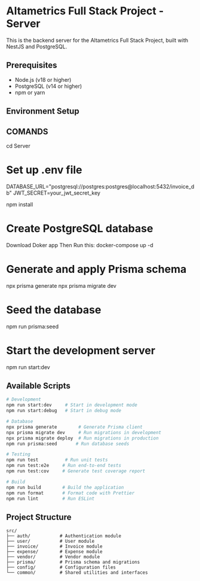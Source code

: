 # Altametrics Full Stack Project - Server

This is the backend server for the Altametrics Full Stack Project, built with NestJS and PostgreSQL.

## Prerequisites

- Node.js (v18 or higher)
- PostgreSQL (v14 or higher)
- npm or yarn

## Environment Setup

## COMANDS

cd Server

# Set up .env file

DATABASE_URL="postgresql://postgres:postgres@localhost:5432/invoice_db"
JWT_SECRET=your_jwt_secret_key

npm install

# Create PostgreSQL database

Download Doker app
Then Run this:
docker-compose up -d

# Generate and apply Prisma schema

npx prisma generate
npx prisma migrate dev

# Seed the database

npm run prisma:seed

# Start the development server

npm run start:dev

## Available Scripts

```bash
# Development
npm run start:dev     # Start in development mode
npm run start:debug   # Start in debug mode

# Database
npx prisma generate        # Generate Prisma client
npx prisma migrate dev     # Run migrations in development
npx prisma migrate deploy  # Run migrations in production
npm run prisma:seed       # Run database seeds

# Testing
npm run test          # Run unit tests
npm run test:e2e     # Run end-to-end tests
npm run test:cov     # Generate test coverage report

# Build
npm run build        # Build the application
npm run format       # Format code with Prettier
npm run lint         # Run ESLint
```

## Project Structure

```
src/
├── auth/           # Authentication module
├── user/           # User module
├── invoice/        # Invoice module
├── expense/        # Expense module
├── vendor/         # Vendor module
├── prisma/         # Prisma schema and migrations
├── config/         # Configuration files
└── common/         # Shared utilities and interfaces
```

